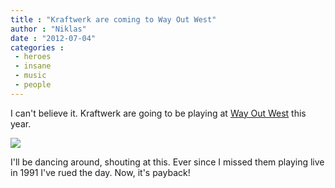 ```yaml
---
title : "Kraftwerk are coming to Way Out West"
author : "Niklas"
date : "2012-07-04"
categories : 
 - heroes
 - insane
 - music
 - people
---
```


I can't believe it. Kraftwerk are going to be playing at [Way Out West](http://www.wayoutwest.se) this year.

![](http://cdn.lagrocket.com/?url=https://niklasblog.com/wp-content/169306_10151667264710639_316957506_o.jpg)

I'll be dancing around, shouting at this. Ever since I missed them playing live in 1991 I've rued the day. Now, it's payback!
